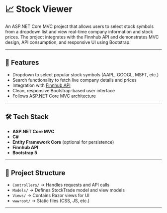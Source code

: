 # 📈 Stock Viewer

An ASP.NET Core MVC project that allows users to select stock symbols from a dropdown list and view real-time company information and stock prices. The project integrates with the Finnhub API and demonstrates MVC design, API consumption, and responsive UI using Bootstrap.

---

## 🚀 Features
- Dropdown to select popular stock symbols (AAPL, GOOGL, MSFT, etc.)
- Search functionality to fetch live company details and prices
- Integration with [Finnhub API](https://finnhub.io/)
- Clean, responsive Bootstrap-based user interface
- Follows ASP.NET Core MVC architecture

---

## 🛠️ Tech Stack
- **ASP.NET Core MVC**
- **C#**
- **Entity Framework Core** (optional for persistence)
- **Finnhub API**
- **Bootstrap 5**

---

## 📂 Project Structure
- `Controllers/` → Handles requests and API calls
- `Models/` → Defines StockTrade model and view models
- `Views/` → Contains Razor views for UI
- `wwwroot/` → Static files (CSS, JS, etc.)

---



